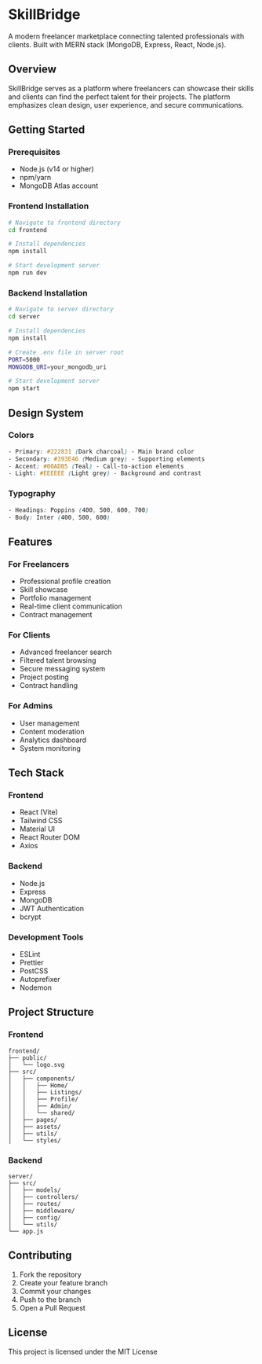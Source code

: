 # SkillBridge

A modern freelancer marketplace connecting talented professionals with clients. Built with MERN stack (MongoDB, Express, React, Node.js).

## Overview

SkillBridge serves as a platform where freelancers can showcase their skills and clients can find the perfect talent for their projects. The platform emphasizes clean design, user experience, and secure communications.

## Getting Started

### Prerequisites

- Node.js (v14 or higher)
- npm/yarn
- MongoDB Atlas account

### Frontend Installation

```bash
# Navigate to frontend directory
cd frontend

# Install dependencies
npm install

# Start development server
npm run dev
```

### Backend Installation

```bash
# Navigate to server directory
cd server

# Install dependencies
npm install

# Create .env file in server root
PORT=5000
MONGODB_URI=your_mongodb_uri

# Start development server
npm start
```

## Design System

### Colors

```css
- Primary: #222831 (Dark charcoal) - Main brand color
- Secondary: #393E46 (Medium grey) - Supporting elements
- Accent: #00ADB5 (Teal) - Call-to-action elements
- Light: #EEEEEE (Light grey) - Background and contrast
```

### Typography

```css
- Headings: Poppins (400, 500, 600, 700)
- Body: Inter (400, 500, 600)
```

## Features

### For Freelancers

- Professional profile creation
- Skill showcase
- Portfolio management
- Real-time client communication
- Contract management

### For Clients

- Advanced freelancer search
- Filtered talent browsing
- Secure messaging system
- Project posting
- Contract handling

### For Admins

- User management
- Content moderation
- Analytics dashboard
- System monitoring

## Tech Stack

### Frontend

- React (Vite)
- Tailwind CSS
- Material UI
- React Router DOM
- Axios

### Backend

- Node.js
- Express
- MongoDB
- JWT Authentication
- bcrypt

### Development Tools

- ESLint
- Prettier
- PostCSS
- Autoprefixer
- Nodemon

## Project Structure

### Frontend

```
frontend/
├── public/
│   └── logo.svg
├── src/
│   ├── components/
│   │   ├── Home/
│   │   ├── Listings/
│   │   ├── Profile/
│   │   ├── Admin/
│   │   └── shared/
│   ├── pages/
│   ├── assets/
│   ├── utils/
│   └── styles/
```

### Backend

```
server/
├── src/
│   ├── models/
│   ├── controllers/
│   ├── routes/
│   ├── middleware/
│   ├── config/
│   └── utils/
└── app.js
```

## Contributing

1. Fork the repository
2. Create your feature branch
3. Commit your changes
4. Push to the branch
5. Open a Pull Request

## License

This project is licensed under the MIT License
